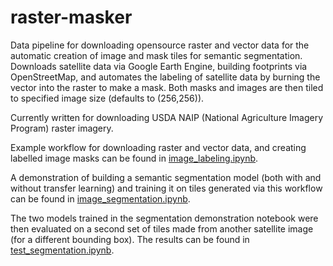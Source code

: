# raster-masker

Data pipeline for downloading opensource raster and vector data for the automatic creation of image and mask tiles for semantic segmentation. Downloads satellite data via Google Earth Engine, building footprints via OpenStreetMap, and automates the labeling of satellite data by burning the vector into the raster to make a mask. Both masks and images are then tiled to specified image size (defaults to (256,256)).

Currently written for downloading USDA NAIP (National Agriculture Imagery Program) raster imagery.

Example workflow for downloading raster and vector data, and creating labelled image masks can be found in [image_labeling.ipynb](https://github.com/NoahChristiansen/raster-masker/blob/main/image_labeling.ipynb).

A demonstration of building a semantic segmentation model (both with and without transfer learning) and training it on tiles generated via this workflow can be found in [image_segmentation.ipynb](https://github.com/NoahChristiansen/raster-masker/blob/main/image_segmentation.ipynb).

The two models trained in the segmentation demonstration notebook were then evaluated on a second set of tiles made from another satellite image (for a different bounding box). The results can be found in [test_segmentation.ipynb](https://github.com/NoahChristiansen/raster-masker/blob/main/test_segmentation.ipynb).
